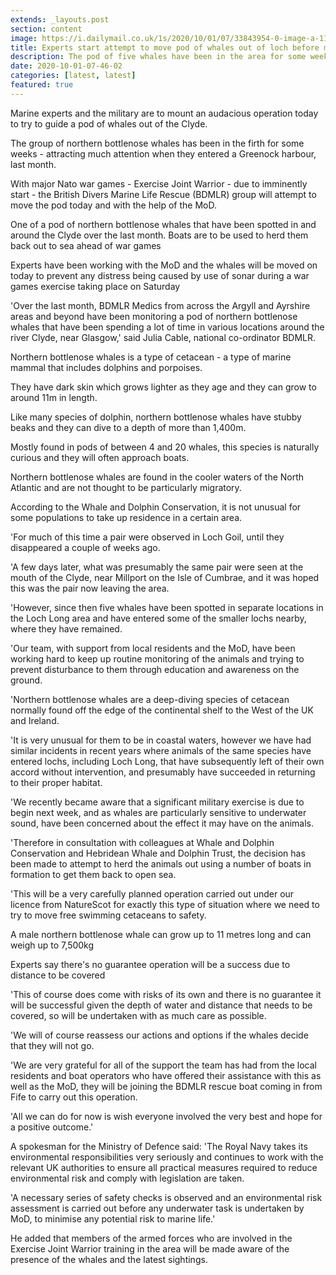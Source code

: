```yaml
---
extends: _layouts.post
section: content
image: https://i.dailymail.co.uk/1s/2020/10/01/07/33843954-0-image-a-11_1601532819437.jpg 
title: Experts start attempt to move pod of whales out of loch before military exercise begins 
description: The pod of five whales have been in the area for some weeks but experts are concerned the militarys sonar use in war games may cause them distress so they will attempt to move them. 
date: 2020-10-01-07-46-02 
categories: [latest, latest] 
featured: true 
--- 
```

Marine experts and the military are to mount an audacious operation today to try to guide a pod of whales out of the Clyde.

The group of northern bottlenose whales has been in the firth for some weeks - attracting much attention when they entered a Greenock harbour, last month.

With major Nato war games - Exercise Joint Warrior - due to imminently start - the British Divers Marine Life Rescue (BDMLR) group will attempt to move the pod today and with the help of the MoD.

One of a pod of northern bottlenose whales that have been spotted in and around the Clyde over the last month. Boats are to be used to herd them back out to sea ahead of war games

Experts have been working with the MoD and the whales will be moved on today to prevent any distress being caused by use of sonar during a war games exercise taking place on Saturday



'Over the last month, BDMLR Medics from across the Argyll and Ayrshire areas and beyond have been monitoring a pod of northern bottlenose whales that have been spending a lot of time in various locations around the river Clyde, near Glasgow,' said Julia Cable, national co-ordinator BDMLR.

Northern bottlenose whales is a type of cetacean - a type of marine mammal that includes dolphins and porpoises.

They have dark skin which grows lighter as they age and they can grow to around 11m in length. 

Like many species of dolphin, northern bottlenose whales have stubby beaks and they can dive to a depth of more than 1,400m.

Mostly found in pods of between 4 and 20 whales, this species is naturally curious and they will often approach boats.

Northern bottlenose whales are found in the cooler waters of the North Atlantic and are not thought to be particularly migratory.

According to the Whale and Dolphin Conservation, it is not unusual for some populations to take up residence in a certain area. 

'For much of this time a pair were observed in Loch Goil, until they disappeared a couple of weeks ago.

'A few days later, what was presumably the same pair were seen at the mouth of the Clyde, near Millport on the Isle of Cumbrae, and it was hoped this was the pair now leaving the area.

'However, since then five whales have been spotted in separate locations in the Loch Long area and have entered some of the smaller lochs nearby, where they have remained.

'Our team, with support from local residents and the MoD, have been working hard to keep up routine monitoring of the animals and trying to prevent disturbance to them through education and awareness on the ground.

'Northern bottlenose whales are a deep-diving species of cetacean normally found off the edge of the continental shelf to the West of the UK and Ireland.

'It is very unusual for them to be in coastal waters, however we have had similar incidents in recent years where animals of the same species have entered lochs, including Loch Long, that have subsequently left of their own accord without intervention, and presumably have succeeded in returning to their proper habitat.

'We recently became aware that a significant military exercise is due to begin next week, and as whales are particularly sensitive to underwater sound, have been concerned about the effect it may have on the animals.

'Therefore in consultation with colleagues at Whale and Dolphin Conservation and Hebridean Whale and Dolphin Trust, the decision has been made to attempt to herd the animals out using a number of boats in formation to get them back to open sea.

'This will be a very carefully planned operation carried out under our licence from NatureScot for exactly this type of situation where we need to try to move free swimming cetaceans to safety.

A male northern bottlenose whale can grow up to 11 metres long and can weigh up to 7,500kg

Experts say there's no guarantee operation will be a success due to distance to be covered

'This of course does come with risks of its own and there is no guarantee it will be successful given the depth of water and distance that needs to be covered, so will be undertaken with as much care as possible.

'We will of course reassess our actions and options if the whales decide that they will not go.

'We are very grateful for all of the support the team has had from the local residents and boat operators who have offered their assistance with this as well as the MoD, they will be joining the BDMLR rescue boat coming in from Fife to carry out this operation.

'All we can do for now is wish everyone involved the very best and hope for a positive outcome.'

A spokesman for the Ministry of Defence said: 'The Royal Navy takes its environmental responsibilities very seriously and continues to work with the relevant UK authorities to ensure all practical measures required to reduce environmental risk and comply with legislation are taken.

'A necessary series of safety checks is observed and an environmental risk assessment is carried out before any underwater task is undertaken by MoD, to minimise any potential risk to marine life.'

He added that members of the armed forces who are involved in the Exercise Joint Warrior training in the area will be made aware of the presence of the whales and the latest sightings. 

